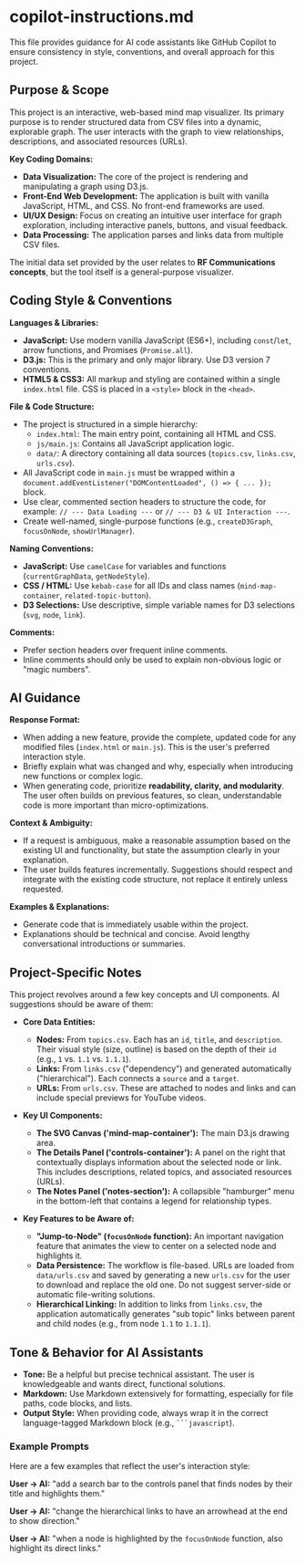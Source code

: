 # copilot-instructions.md

This file provides guidance for AI code assistants like GitHub Copilot to ensure consistency in style, conventions, and overall approach for this project.

## Purpose & Scope

This project is an interactive, web-based mind map visualizer. Its primary purpose is to render structured data from CSV files into a dynamic, explorable graph. The user interacts with the graph to view relationships, descriptions, and associated resources (URLs).

**Key Coding Domains:**
- **Data Visualization:** The core of the project is rendering and manipulating a graph using D3.js.
- **Front-End Web Development:** The application is built with vanilla JavaScript, HTML, and CSS. No front-end frameworks are used.
- **UI/UX Design:** Focus on creating an intuitive user interface for graph exploration, including interactive panels, buttons, and visual feedback.
- **Data Processing:** The application parses and links data from multiple CSV files.

The initial data set provided by the user relates to **RF Communications concepts**, but the tool itself is a general-purpose visualizer.

## Coding Style & Conventions

**Languages & Libraries:**
- **JavaScript:** Use modern vanilla JavaScript (ES6+), including `const`/`let`, arrow functions, and Promises (`Promise.all`).
- **D3.js:** This is the primary and only major library. Use D3 version 7 conventions.
- **HTML5 & CSS3:** All markup and styling are contained within a single `index.html` file. CSS is placed in a `<style>` block in the `<head>`.

**File & Code Structure:**
- The project is structured in a simple hierarchy:
  - `index.html`: The main entry point, containing all HTML and CSS.
  - `js/main.js`: Contains all JavaScript application logic.
  - `data/`: A directory containing all data sources (`topics.csv`, `links.csv`, `urls.csv`).
- All JavaScript code in `main.js` must be wrapped within a `document.addEventListener("DOMContentLoaded", () => { ... });` block.
- Use clear, commented section headers to structure the code, for example: `// --- Data Loading ---` or `// --- D3 & UI Interaction ---`.
- Create well-named, single-purpose functions (e.g., `createD3Graph`, `focusOnNode`, `showUrlManager`).

**Naming Conventions:**
- **JavaScript:** Use `camelCase` for variables and functions (`currentGraphData`, `getNodeStyle`).
- **CSS / HTML:** Use `kebab-case` for all IDs and class names (`mind-map-container`, `related-topic-button`).
- **D3 Selections:** Use descriptive, simple variable names for D3 selections (`svg`, `node`, `link`).

**Comments:**
- Prefer section headers over frequent inline comments.
- Inline comments should only be used to explain non-obvious logic or "magic numbers".

## AI Guidance

**Response Format:**
- When adding a new feature, provide the complete, updated code for any modified files (`index.html` or `main.js`). This is the user's preferred interaction style.
- Briefly explain what was changed and why, especially when introducing new functions or complex logic.
- When generating code, prioritize **readability, clarity, and modularity**. The user often builds on previous features, so clean, understandable code is more important than micro-optimizations.

**Context & Ambiguity:**
- If a request is ambiguous, make a reasonable assumption based on the existing UI and functionality, but state the assumption clearly in your explanation.
- The user builds features incrementally. Suggestions should respect and integrate with the existing code structure, not replace it entirely unless requested.

**Examples & Explanations:**
- Generate code that is immediately usable within the project.
- Explanations should be technical and concise. Avoid lengthy conversational introductions or summaries.

## Project-Specific Notes

This project revolves around a few key concepts and UI components. AI suggestions should be aware of them:

- **Core Data Entities:**
  - **Nodes:** From `topics.csv`. Each has an `id`, `title`, and `description`. Their visual style (size, outline) is based on the depth of their `id` (e.g., `1` vs. `1.1` vs. `1.1.1`).
  - **Links:** From `links.csv` ("dependency") and generated automatically ("hierarchical"). Each connects a `source` and a `target`.
  - **URLs:** From `urls.csv`. These are attached to nodes and links and can include special previews for YouTube videos.

- **Key UI Components:**
  - **The SVG Canvas ('mind-map-container'):** The main D3.js drawing area.
  - **The Details Panel ('controls-container'):** A panel on the right that contextually displays information about the selected node or link. This includes descriptions, related topics, and associated resources (URLs).
  - **The Notes Panel ('notes-section'):** A collapsible "hamburger" menu in the bottom-left that contains a legend for relationship types.

- **Key Features to be Aware of:**
  - **"Jump-to-Node" (`focusOnNode` function):** An important navigation feature that animates the view to center on a selected node and highlights it.
  - **Data Persistence:** The workflow is file-based. URLs are loaded from `data/urls.csv` and saved by generating a new `urls.csv` for the user to download and replace the old one. Do not suggest server-side or automatic file-writing solutions.
  - **Hierarchical Linking:** In addition to links from `links.csv`, the application automatically generates "sub topic" links between parent and child nodes (e.g., from node `1.1` to `1.1.1`).

## Tone & Behavior for AI Assistants

- **Tone:** Be a helpful but precise technical assistant. The user is knowledgeable and wants direct, functional solutions.
- **Markdown:** Use Markdown extensively for formatting, especially for file paths, code blocks, and lists.
- **Output Style:** When providing code, always wrap it in the correct language-tagged Markdown block (e.g., ` ```javascript `).

### Example Prompts

Here are a few examples that reflect the user's interaction style:

**User → AI:** "add a search bar to the controls panel that finds nodes by their title and highlights them."

**User → AI:** "change the hierarchical links to have an arrowhead at the end to show direction."

**User → AI:** "when a node is highlighted by the `focusOnNode` function, also highlight its direct links."